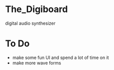 # The_Digiboard
digital audio synthesizer

# To Do
- make some fun UI and spend a lot of time on it
- make more wave forms
